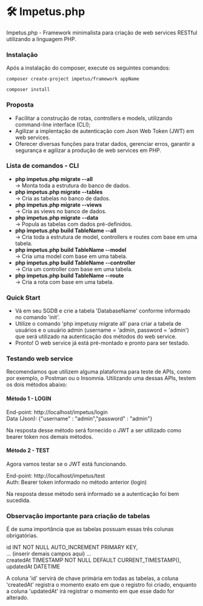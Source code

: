 # 🛠️ Impetus.php
Impetus.php - Framework minimalista para criação de web services RESTful utilizando a linguagem PHP.

### Instalação
Após a instalação do composer, execute os seguintes comandos:

```shell
composer create-project impetus/framework appName
```
```shell
composer install
```

### Proposta
- Facilitar a construção de rotas, controllers e models, utilizando command-line interface (CLI);
- Agilizar a implentação de autenticação com Json Web Token (JWT) em web services.
- Oferecer diversas funções para tratar dados, gerenciar erros, garantir a segurança e agilizar a produção de web services em PHP.

### Lista de comandos - CLI
- <b>php impetus.php migrate --all</b>
<br> -> Monta toda a estrutura do banco de dados.
- <b>php impetus.php migrate --tables</b>
<br> -> Cria as tabelas no banco de dados.
- <b>php impetus.php migrate --views</b>
<br> -> Cria as views no banco de dados.
- <b>php impetus.php migrate --data</b>
<br> -> Popula as tabelas com dados pré-definidos.
- <b>php impetus.php build TableName --all</b>
<br> -> Cria toda a estrutura de model, controllers e routes com base em uma tabela.
- <b>php impetus.php build TableName --model </b>
<br> -> Cria uma model com base em uma tabela.
- <b>php impetus.php build TableName --controller</b>
<br> -> Cria um controller com base em uma tabela.
- <b>php impetus.php build TableName --route</b>
<br> -> Cria a rota com base em uma tabela.

### Quick Start

- Vá em seu SGDB e crie a tabela 'DatabaseName' conforme informado no comando 'init'.
- Utilize o comando 'php impetusy migrate all' para criar a tabela de usuários e o usuário admin (username = 'admin, password = 'admin') que será utilizado na autenticação dos métodos do web service.
- Pronto! O web service já está pré-montado e pronto para ser testado.

### Testando web service

Recomendamos que utilizem alguma plataforma para teste de APIs, como por exemplo, o Postman ou o Insomnia.
Utilizando uma dessas APIs, testem os dois métodos abaixo:

#### Método 1 - LOGIN

End-point: http://localhost/impetus/login<br>
Data (Json): {"username" : "admin","password" : "admin"}

Na resposta desse método será fornecido o JWT a ser utilizado como bearer token nos demais métodos.

#### Método 2 - TEST

Agora vamos testar se o JWT está funcionando.

End-point: http://localhost/impetus/test<br>
Auth: Bearer token informado no método anterior (login)

Na resposta desse método será informado se a autenticação foi bem sucedida.

### Observação importante para criação de tabelas

É de suma importância que as tabelas possuam essas três colunas obrigatórias.

id INT NOT NULL AUTO_INCREMENT PRIMARY KEY,<br>
... (inserir demais campos aqui) ... <br>
createdAt TIMESTAMP NOT NULL DEFAULT CURRENT_TIMESTAMP(),<br>
updatedAt DATETIME<br>

A coluna 'id' servirá de chave primária em todas as tabelas, a coluna 'createdAt' registra o momento exato em que o registro foi criado, enquanto a coluna 'updatedAt' irá registrar o momento em que esse dado for alterado. 